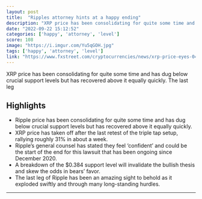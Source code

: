 ```yaml
---
layout: post
title:  "Ripples attorney hints at a happy ending"
description: "XRP price has been consolidating for quite some time and has dug below crucial support levels but has recovered above it equally quickly. The last leg"
date: "2022-09-22 15:12:52"
categories: ['happy', 'attorney', 'level']
score: 108
image: "https://i.imgur.com/Yu5qGOH.jpg"
tags: ['happy', 'attorney', 'level']
link: "https://www.fxstreet.com/cryptocurrencies/news/xrp-price-eyes-046-next-as-ripples-attorney-hints-at-a-happy-ending-202209220524"
---
```


XRP price has been consolidating for quite some time and has dug below crucial support levels but has recovered above it equally quickly. The last leg

## Highlights

- Ripple price has been consolidating for quite some time and has dug below crucial support levels but has recovered above it equally quickly.
- XRP price has taken off after the last retest of the triple tap setup, rallying roughly 31% in about a week.
- Ripple’s general counsel has stated they feel ‘confident’ and could be the start of the end for this lawsuit that has been ongoing since December 2020.
- A breakdown of the $0.384 support level will invalidate the bullish thesis and skew the odds in bears’ favor.
- The last leg of Ripple has been an amazing sight to behold as it exploded swiftly and through many long-standing hurdles.

---
